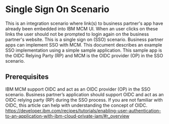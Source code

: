 # Single Sign On Scenario
This is an integration scenario where link(s) to business partner's app have already been embedded into IBM MCM UI. When an user clicks on these links the user should not be prompted to login again on the business partner's website. This is a single sign on (SSO) scenario. Business partner apps can implement SSO with MCM.  This document describes an example SSO implementation using a simple sample application. This sample app is the OIDC Relying Party (RP) and MCM is the OIDC provider (OP) in the SSO scenario.
## Prerequisites
IBM MCM support OIDC and act as an OIDC provider (OP) in the SSO scenario.  Business partner’s application should support OIDC and act as an OIDC relying party (RP) during the SSO process. If you are not familiar with OIDC, this article can help with understanding the concept of OIDC. https://developer.ibm.com/recipes/tutorials/enabling-user-authentication-to-an-application-with-ibm-cloud-private-iam/#r_overview

